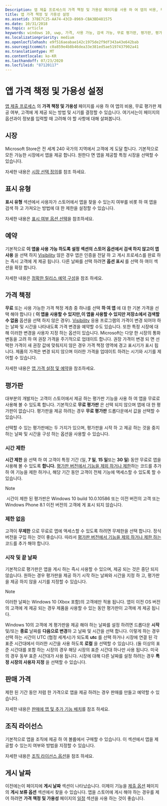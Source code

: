 ```yaml
---
Description: 앱 제출 프로세스의 가격 책정 및 가용성 페이지를 사용 하 여 앱의 비용, 무료 평가판 제공 여부, 고객에 게 제공 되는 방법 및 시기를 결정할 수 있습니다.
title: 앱 가격 책정 및 가용성 설정
ms.assetid: 37BE7C25-AA74-43CD-8969-CBA3BD481575
ms.date: 10/31/2018
ms.topic: article
keywords: windows 10, uwp, 가격, 사용 가능, 검색 가능, 무료 평가판, 평가판, 평가판, 앱, 릴리스 날짜
ms.localizationpriority: medium
ms.openlocfilehash: e9f516aeabae142c1975de2f9df343a43e642bab
ms.sourcegitcommit: c0a859e4b8b46dea33e381ed5ae5197437902a41
ms.translationtype: MT
ms.contentlocale: ko-KR
ms.lasthandoff: 07/23/2020
ms.locfileid: "87120117"
---
```

# <a name="set-app-pricing-and-availability"></a>앱 가격 책정 및 가용성 설정


[앱 제출 프로세스](app-submissions.md) 의 **가격 책정 및 가용성** 페이지를 사용 하 여 앱의 비용, 무료 평가판 제공 여부, 고객에 게 제공 되는 방법 및 시기를 결정할 수 있습니다. 여기서는이 페이지의 옵션과이 정보를 입력할 때 고려해 야 할 사항에 대해 살펴봅니다.


## <a name="markets"></a>시장

Microsoft Store은 전 세계 240 국가의 지역에서 고객에 게 도달 합니다. 기본적으로 모든 가능한 시장에서 앱을 제공 합니다. 원한다 면 앱을 제공할 특정 시장을 선택할 수 있습니다. 

자세한 내용은 [시장 선택 정의](define-pricing-and-market-selection.md)를 참조 하세요.


## <a name="visibility"></a>표시 유형

**표시 유형** 섹션에서 사용자가 스토어에서 앱을 찾을 수 있는지 여부를 비롯 하 여 앱을 검색 하 고 가져오는 방법에 대 한 제한을 설정할 수 있습니다.

자세한 내용은 [표시 여부 옵션 선택](choose-visibility-options.md)을 참조하세요.


## <a name="schedule"></a>예약

기본적으로 **이 앱을 사용 가능 하도록 설정 섹션의 스토어 옵션에서 검색 하지 않고이 앱 사용** 을 선택 하지 [Visibility](choose-visibility-options.md#discoverability) 않은 경우 앱은 인증을 전달 하 고 게시 프로세스를 완료 하는 즉시 고객에 게 제공 됩니다. 다른 날짜를 선택 하려면 **옵션 표시** 를 선택 하 여이 섹션을 확장 합니다. 

자세한 내용은 [정확한 릴리스 예약 구성](configure-precise-release-scheduling.md)을 참조 하세요.


## <a name="pricing"></a>가격 책정

**무료** 또는 사용 가능한 가격 책정 계층 중 하나를 선택 **하 여 앱** 에 대 한 기본 가격을 선택 해야 합니다 ( **이 앱을 사용할 수 있지만,이 앱을 사용할 수 있지만 저장소에서 검색할 수 없음** 옵션을 선택 하지 않은 경우). [Visibility](choose-visibility-options.md#discoverability) 응용 프로그램의 가격이 변경 되어야 하는 날짜 및 시간을 나타내도록 가격 변경을 예약할 수도 있습니다. 또한 특정 시장에 대해 이러한 변경을 사용자 지정 하는 옵션이 있습니다. Microsoft는 다양 한 시장의 통화 변동을 고려 하 여 권장 가격을 주기적으로 업데이트 합니다. 권장 가격이 변경 되 면 선택한 가격이 새 권장 값에 맞춰지지 않은 경우 가격 책정 영역에 경고 표시기가 표시 됩니다. 제품의 가격은 변경 되지 않으며 이러한 가격을 업데이트 하려는 시기와 시기를 제어할 수 있습니다. 

자세한 내용은 [앱 가격 설정 및 예약](set-and-schedule-app-pricing.md)을 참조하세요.


## <a name="free-trial"></a>평가판

대부분의 개발자는 고객이 스토어에서 제공 하는 평가판 기능을 사용 하 여 앱을 무료로 사용해 볼 수 있도록 합니다. 기본적으로 **무료 평가판** 은 선택 되지 않으며 앱에 대 한 평가판이 없습니다. 평가판을 제공 하려는 경우 **무료 평가판** 드롭다운에서 값을 선택할 수 있습니다.

선택할 수 있는 평가판에는 두 가지가 있으며, 평가판을 시작 하 고 제공 하는 것을 중지 하는 날짜 및 시간을 구성 하는 옵션을 사용할 수 있습니다.

### <a name="time-limited"></a>시간 제한

**시간 제한** 을 선택 하 여 고객이 특정 기간 (일, **7 일**, **15 일**또는 **30 일**) 동안 무료로 앱을 사용해 볼 수 있도록 **합니다.** [평가판 버전에서 기능을 제외 하거나 제한](../monetize/in-app-purchases-and-trials.md)하는 코드를 추가 하 여 기능을 제한 하거나, 해당 기간 동안 고객이 전체 기능에 액세스할 수 있도록 할 수 있습니다. 
> [!NOTE]
> 시간이 제한 된 평가판은 Windows 10 build 10.0.10586 또는 이전 버전의 고객 또는 Windows Phone 8.1 이전 버전의 고객에 게 표시 되지 않습니다.

### <a name="unlimited"></a>제한 없음

고객이 **무제한** 으로 무료로 앱에 액세스할 수 있도록 하려면 무제한을 선택 합니다. 정식 버전을 구입 하는 것이 좋습니다. 따라서 [평가판 버전에서 기능을 제외 하거나 제한 하는](../monetize/in-app-purchases-and-trials.md)코드를 추가 해야 합니다.

### <a name="start-and-end-dates"></a>시작 및 끝 날짜

기본적으로 평가판은 앱을 게시 하는 즉시 사용할 수 있으며, 제공 되는 것은 중단 되지 않습니다. 원하는 경우 평가판을 제공 하기 시작 하는 날짜와 시간을 지정 하 고, 평가판을 제공 하지 않을 시기를 지정할 수 있습니다. 

>[!NOTE]
> 이러한 날짜는 Windows 10 (Xbox 포함)의 고객에만 적용 됩니다. 앱이 이전 OS 버전의 고객에 게 제공 되는 경우 제품을 사용할 수 있는 동안 평가판이 고객에 게 제공 됩니다. 

Windows 10의 고객에 게 평가판을 제공 해야 하는 날짜를 설정 하려면 드롭다운 **시작** 및/또는 **종료** 날짜를 **다음으로 변경**하 고 날짜 및 시간을 선택 합니다. 이렇게 하는 경우 선택 하는 시간이 UTC (협정 세계시)가 되도록 **utc** 를 선택 하거나 시장에 연결 된 각 표준 시간대에서 이러한 시간을 사용 하도록 **로컬** 을 선택할 수 있습니다. (둘 이상의 표준 시간대를 포함 하는 시장의 경우 해당 시장의 표준 시간대 하나만 사용 됩니다. 미국의 경우 동부 표준 시간대가 사용 됩니다. 시장에 대해 다른 날짜를 설정 하려는 경우 **특정 시장의 사용자 지정** 을 선택할 수 있습니다.


## <a name="sale-pricing"></a>판매 가격

제한 된 기간 동안 저렴 한 가격으로 앱을 제공 하려는 경우 판매를 만들고 예약할 수 있습니다.

자세한 내용은 [판매에 앱 및 추가 기능 배치](put-apps-and-add-ons-on-sale.md)를 참조 하세요.


## <a name="organizational-licensing"></a>조직 라이선스

기본적으로 앱을 조직에 제공 하 여 볼륨에서 구매할 수 있습니다. 이 섹션에서 앱을 제공할 수 있는지 여부와 방법을 지정할 수 있습니다.

자세한 내용은 [조직 라이선스 옵션](organizational-licensing.md)을 참조 하세요.


## <a name="publish-date"></a>게시 날짜

이전에는이 페이지에 **게시 날짜** 섹션이 나타났습니다. 이제이 기능을 [제출 옵션](manage-submission-options.md) 페이지의 **게시 보류 옵션** 섹션에서 찾을 수 있습니다. 앱을 스토어에 게시 해야 하는 경우를 제어 하려면 **가격 책정 및 가용성** 페이지의 [일정](configure-precise-release-scheduling.md) 섹션을 사용 하는 것이 좋습니다.


